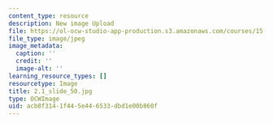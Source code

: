 ```yaml
---
content_type: resource
description: New image Upload
file: https://ol-ocw-studio-app-production.s3.amazonaws.com/courses/15-s21-nuts-and-bolts-of-business-plans-january-iap-2014/acb8f3141f445e446533dbd1e00b860f_2.1_slide_50.jpg
file_type: image/jpeg
image_metadata:
  caption: ''
  credit: ''
  image-alt: ''
learning_resource_types: []
resourcetype: Image
title: 2.1_slide_50.jpg
type: OCWImage
uid: acb8f314-1f44-5e44-6533-dbd1e00b860f
---
```

